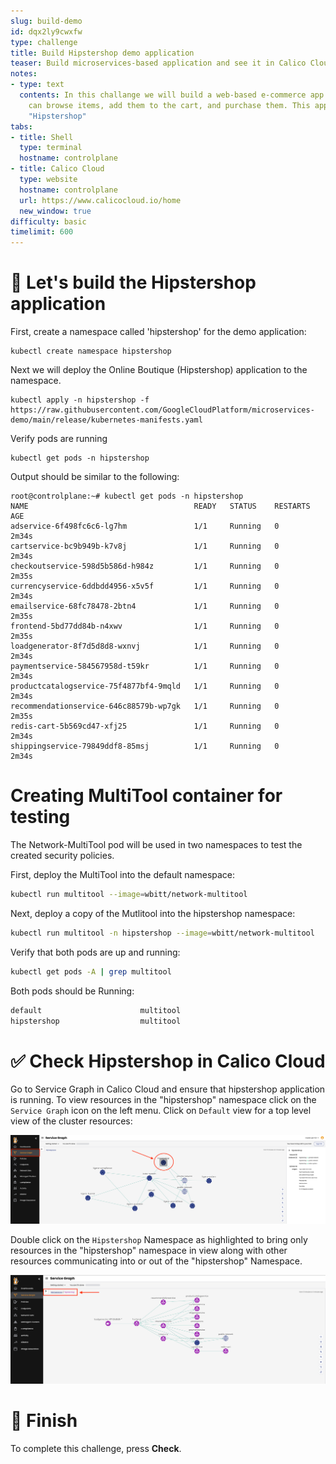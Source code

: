 ```yaml
---
slug: build-demo
id: dqx2ly9cwxfw
type: challenge
title: Build Hipstershop demo application
teaser: Build microservices-based application and see it in Calico Cloud
notes:
- type: text
  contents: In this challange we will build a web-based e-commerce app where users
    can browse items, add them to the cart, and purchase them. This application called
    "Hipstershop"
tabs:
- title: Shell
  type: terminal
  hostname: controlplane
- title: Calico Cloud
  type: website
  hostname: controlplane
  url: https://www.calicocloud.io/home
  new_window: true
difficulty: basic
timelimit: 600
---
```


🚀 Let's build the Hipstershop application
==============

First, create a namespace called 'hipstershop' for the demo application:

```
kubectl create namespace hipstershop
```

Next we will deploy the Online Boutique (Hipstershop) application to the namespace.

```
kubectl apply -n hipstershop -f https://raw.githubusercontent.com/GoogleCloudPlatform/microservices-demo/main/release/kubernetes-manifests.yaml
```

Verify pods are running

```
kubectl get pods -n hipstershop
```

Output should be similar to the following:

```
root@controlplane:~# kubectl get pods -n hipstershop
NAME                                     READY   STATUS    RESTARTS   AGE
adservice-6f498fc6c6-lg7hm               1/1     Running   0          2m34s
cartservice-bc9b949b-k7v8j               1/1     Running   0          2m34s
checkoutservice-598d5b586d-h984z         1/1     Running   0          2m35s
currencyservice-6ddbdd4956-x5v5f         1/1     Running   0          2m34s
emailservice-68fc78478-2btn4             1/1     Running   0          2m35s
frontend-5bd77dd84b-n4xwv                1/1     Running   0          2m35s
loadgenerator-8f7d5d8d8-wxnvj            1/1     Running   0          2m34s
paymentservice-584567958d-t59kr          1/1     Running   0          2m34s
productcatalogservice-75f4877bf4-9mqld   1/1     Running   0          2m34s
recommendationservice-646c88579b-wp7gk   1/1     Running   0          2m35s
redis-cart-5b569cd47-xfj25               1/1     Running   0          2m34s
shippingservice-79849ddf8-85msj          1/1     Running   0          2m34s
```

Creating MultiTool container for testing
==============

The Network-MultiTool pod will be used in two namespaces to test the created security policies.

First, deploy the MultiTool into the default namespace:

```bash
kubectl run multitool --image=wbitt/network-multitool
```

Next, deploy a copy of the Mutlitool into the hipstershop namespace:

```bash
kubectl run multitool -n hipstershop --image=wbitt/network-multitool
```

Verify that both pods are up and running:

```bash
kubectl get pods -A | grep multitool
```

Both pods should be Running:

```bash
default                      multitool                                        1/1     Running            0              12s
hipstershop                  multitool                                        1/1     Running            0              31m
```

✅ Check Hipstershop in Calico Cloud
==============

Go to Service Graph in Calico Cloud and ensure that hipstershop application is running.
To view resources in the "hipstershop" namespace click on the `Service Graph` icon on the left menu.
Click on `Default` view for a top level view of the cluster resources:

![Image Description](../assets/service-graph-top-level.png)

Double click on the `Hipstershop` Namespace as highlighted to bring only resources in the "hipstershop" namespace in view along with other resources communicating into or out of the "hipstershop" Namespace.

![Image Description](../assets/service-graph-hipstershop.png)

🏁 Finish
=========

To complete this challenge, press **Check**.
